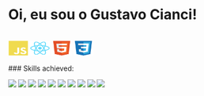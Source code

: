 # Oi, eu sou o Gustavo Cianci!

<div style="display: inline_block"><br>
  <img align="center" alt="Rafa-Js" height="30" width="40" src="https://raw.githubusercontent.com/devicons/devicon/master/icons/javascript/javascript-plain.svg">
  <img align="center" alt="Rafa-React" height="30" width="40" src="https://raw.githubusercontent.com/devicons/devicon/master/icons/react/react-original.svg">
  <img align="center" alt="Rafa-HTML" height="30" width="40" src="https://raw.githubusercontent.com/devicons/devicon/master/icons/html5/html5-original.svg">
  <img align="center" alt="Rafa-CSS" height="30" width="40" src="https://raw.githubusercontent.com/devicons/devicon/master/icons/css3/css3-original.svg">
</div>
<br>
### Skills achieved:
<p 
<img/>
<img height="20" src="https://img.shields.io/badge/html5%20-%23E34F26.svg?&style=for-the-badge&logo=html5&logoColor=white"/>
<img height="20" src="https://img.shields.io/badge/css3%20-%231572B6.svg?&style=for-the-badge&logo=css3&logoColor=white"/>
<img height="20" src="https://img.shields.io/badge/SASS%20-hotpink.svg?&style=for-the-badge&logo=SASS&logoColor=white"/>
<img height="20" src="https://img.shields.io/badge/styled--components-DB7093?style=for-the-badge&logo=styled-components&logoColor=white"/>
<img height="20" src="https://img.shields.io/badge/Bootstrap-563D7C?style=for-the-badge&logo=bootstrap&logoColor=white"/>
<img height="20" src="https://img.shields.io/badge/javascript%20-%23323330.svg?&style=for-the-badge&logo=javascript&logoColor=%23F7DF1E"/>
<img height="20" src="https://img.shields.io/badge/react%20-%2320232a.svg?&style=for-the-badge&logo=react&logoColor=%2361DAFB"/>
<img height="20" src="https://img.shields.io/badge/React_Router-CA4245?style=for-the-badge&logo=react-router&logoColor=white"/>
<img height="20" src="https://img.shields.io/badge/git%20-%23F05033.svg?&style=for-the-badge&logo=git&logoColor=white"/>
<img height="20" src="https://img.shields.io/badge/github%20-%23121011.svg?&style=for-the-badge&logo=github&logoColor=white"/>
</p>
<br>

